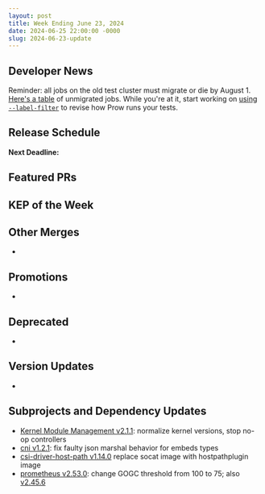 ```yaml
---
layout: post
title: Week Ending June 23, 2024
date: 2024-06-25 22:00:00 -0000
slug: 2024-06-23-update
---
```


## Developer News

Reminder: all jobs on the old test cluster must migrate or die by August 1.  [Here's a table](https://github.com/kubernetes/test-infra/blob/master/docs/job-migration-todo.md) of unmigrated jobs.  While you're at it, start working on [using `--label-filter`](https://groups.google.com/a/kubernetes.io/g/dev/c/uBP23XSbypo) to revise how Prow runs your tests.

## Release Schedule

**Next Deadline:**


## Featured PRs


## KEP of the Week


## Other Merges

*

## Promotions

*

## Deprecated

*

## Version Updates

*

## Subprojects and Dependency Updates

* [Kernel Module Management v2.1.1](https://github.com/kubernetes-sigs/kernel-module-management/releases/tag/v2.1.1): normalize kernel versions, stop no-op controllers
* [cni v1.2.1](https://github.com/containernetworking/cni/releases/tag/v1.2.1): fix faulty json marshal behavior for embeds types
* [csi-driver-host-path v1.14.0](https://github.com/kubernetes-csi/csi-driver-host-path/releases/tag/v1.14.0) replace socat image with hostpathplugin image
* [prometheus v2.53.0](https://github.com/prometheus/prometheus/releases/tag/v2.53.0): change GOGC threshold from 100 to 75; also [v2.45.6](https://github.com/prometheus/prometheus/releases/tag/v2.45.6)
